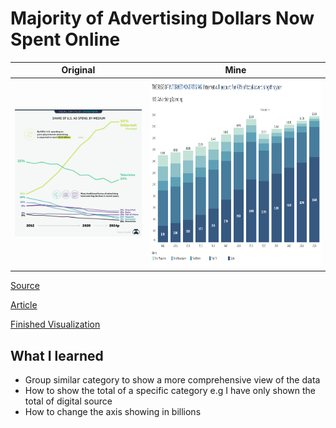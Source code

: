 # Majority of Advertising Dollars Now Spent Online


| **Original** | **Mine**|
| --------- | --------|
|<img src = "https://github.com/Marco-yeung/PersonalProjects/blob/main/Tableau%20Public%20Visualizations/Makeover_Monday/2020/W46/Images/Internet%20Advertising.png" width = "500" >| <img src = "https://github.com/Marco-yeung/PersonalProjects/blob/main/Tableau%20Public%20Visualizations/Makeover_Monday/2020/W46/Images/Internet%20Advertising(mine).png" height = "300" width = "750"> 

[Source](https://data.world/makeovermonday/2020w46) 


[Article](https://www.visualcapitalist.com/majority-advertising-dollars-spent-online/)


[Finished Visualization](https://public.tableau.com/profile/yeung.shu.to#!/vizhome/InternetAdvertising_16125401140130/Dashboard1)

## What I learned

- Group similar category to show a more comprehensive view of the data
- How to show the total of a specific category e.g I have only shown the total of digital source
- How to change the axis showing in billions
